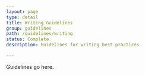 ```yaml
---
layout: page
type: detail
title: Writing Guidelines
group: guidelines
path: /guidelines/writing
status: Complete
description: Guidelines for writing best practices

---
```


Guidelines go here.
